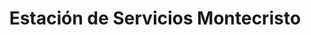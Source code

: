 ---
title: "Estación de Servicios Montecristo"
url: /caracas/estacion-de-servicios-montecristo-av-romulo-gallegos-2/
shop: comodidad
---